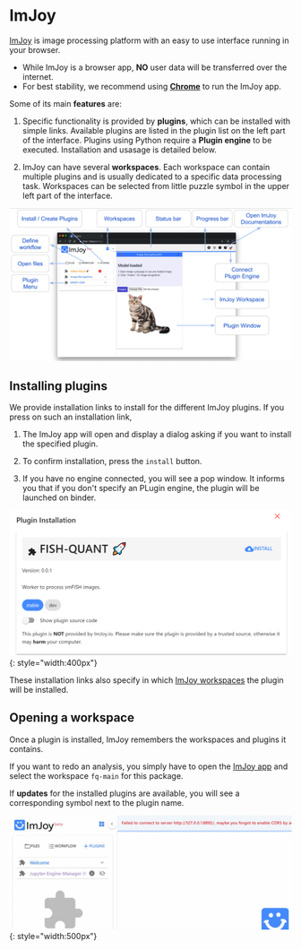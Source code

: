 # ImJoy

[ImJoy](https://imjoy.io/docs/#/) is image processing platform with an easy to use interface running in your browser.  

* While ImJoy is a browser app, **NO** user data will be transferred over the internet.
* For best stability, we recommend using [**Chrome**](https://www.google.com/chrome/) to run the ImJoy app.  

Some of its main **features** are:

1. Specific functionality is provided by **plugins**, which can be installed with simple links. Available 
    plugins are listed in the plugin list on the left part of the interface. Plugins using Python require 
    a **Plugin engine** to be executed. Installation and usasage is detailed below.  

2. ImJoy can have several **workspaces**. Each workspace can contain multiple plugins and is usually
    dedicated to a specific data processing task. Workspaces can be selected from little puzzle 
    symbol in the upper left part of the interface.

![imjoy-interface](img/imjoy-interface.png)

## Installing plugins

We provide installation links to install for the different ImJoy plugins. If you press on such an installation link,

1. The ImJoy app will open and display a dialog asking if you want to install the specified plugin.

2. To confirm installation, press the `install` button.
3. If you have no engine connected, you will see a pop window. It informs you that if you don't specify an PLugin engine, the plugin will be launched on binder. 

![imjoy-plugin-installation](img/install_plugin.png){: style="width:400px"}

These installation links also specify in which [ImJoy workspaces](imjoy-installation.md#opening-a-workspace) the plugin will be installed.

## Opening a workspace

Once a plugin is installed, ImJoy remembers the workspaces and plugins it contains.

If you want to redo an analysis, you simply have to open the [ImJoy app](https://imjoy.io/#/app) 
and select the workspace `fq-main` for this package.

If **updates** for the installed plugins are available, you will see a corresponding symbol next to the plugin name.

![imjoy-workspacer.gif](img/imjoy-workspace.gif){: style="width:500px"}
